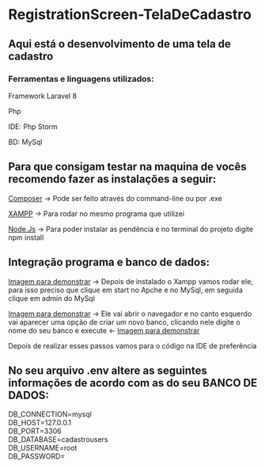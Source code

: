 # RegistrationScreen-TelaDeCadastro
<h2>Aqui está o desenvolvimento de uma tela de cadastro</h2>
   <h3>Ferramentas e linguagens utilizados:</h3>
   <p>Framework Laravel 8</p>
   <p>Php</p>
   <p>IDE: Php Storm</p>
   <p>BD: MySql</p>

<h2>Para que consigam testar na maquina de vocês recomendo fazer as instalações a seguir:</h2>
<p><a href="https://getcomposer.org/download/">Composer</a> -> Pode ser feito através do command-line ou por .exe</p>
<p><a href="https://www.apachefriends.org/download.html">XAMPP</a> -> Para rodar no mesmo programa que utilizei</p>
<p><a href="https://nodejs.org/en/download/">Node.Js</a> -> Para poder instalar as pendência e no terminal do projeto digite npm install</p>

<h2>Integração programa e banco de dados:</h2>
<p><a href="https://prnt.sc/241ns9t">Imagem para demonstrar</a> -> Depois de instalado o Xampp vamos rodar ele, para isso preciso que clique em start no Apche e no MySql, em seguida clique em admin do MySql</p>
<p><a href="https://prnt.sc/241n1km">Imagem para demonstrar</a> -> Ele vai abrir o navegador e no canto esquerdo vai aparecer uma opção de criar um novo banco, clicando nele digite o nome do seu banco e execute <- <a href="https://prnt.sc/241omr6">Imagem para demonstrar</a></p>
<p>Depois de realizar esses passos vamos para o código na IDE de preferência</p>

<h2>No seu arquivo .env altere as seguintes informações de acordo com as do seu BANCO DE DADOS:</h2>
<p>
DB_CONNECTION=mysql
<br>
DB_HOST=127.0.0.1
<br>
DB_PORT=3306
<br>
DB_DATABASE=cadastrousers
<br>
DB_USERNAME=root
<br>
DB_PASSWORD=
</p>
